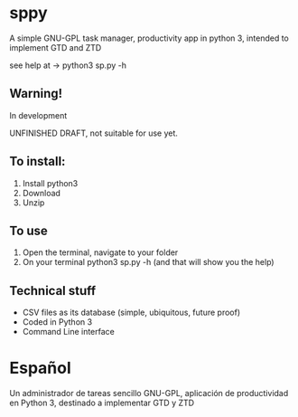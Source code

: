 sppy
====

A simple GNU-GPL task manager, productivity app in python 3, intended to implement GTD and ZTD

see help at -> python3 sp.py -h 

## Warning! 

In development

UNFINISHED DRAFT, not suitable for use yet.

## To install:

1. Install python3
2. Download
3. Unzip 

## To use

1. Open the terminal, navigate to your folder
2. On your terminal python3 sp.py -h (and that will show you the help)

## Technical stuff

* CSV files as its database (simple, ubiquitous, future proof)
* Coded in Python 3
* Command Line interface


Español
=======

Un administrador de tareas sencillo GNU-GPL, aplicación de productividad en Python 3, destinado a implementar GTD y ZTD
